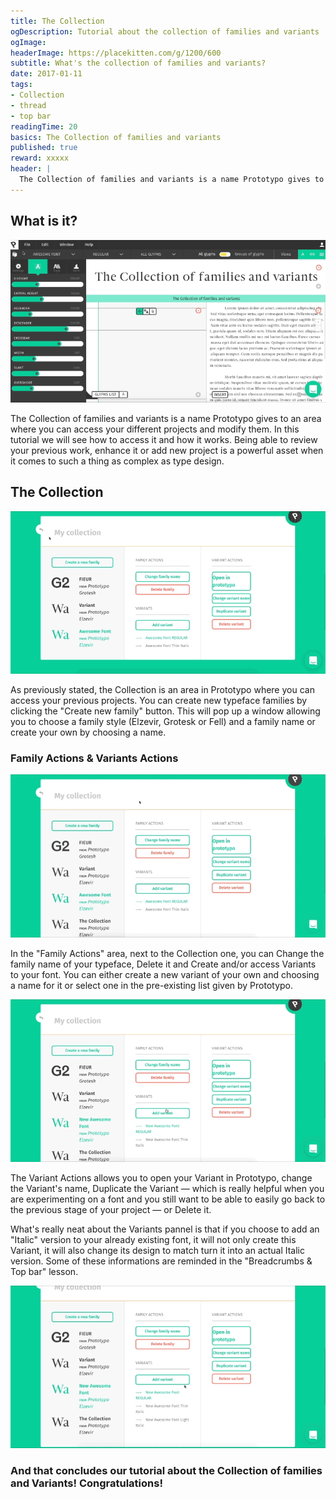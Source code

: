 ```yaml
---
title: The Collection
ogDescription: Tutorial about the collection of families and variants
ogImage:
headerImage: https://placekitten.com/g/1200/600
subtitle: What's the collection of families and variants?
date: 2017-01-11
tags:
- Collection
- thread
- top bar
readingTime: 20
basics: The Collection of families and variants
published: true
reward: xxxxx
header: |
  The Collection of families and variants is a name Prototypo gives to an area where you can access your different projects and modify them. In this tutorial we will see how to access it and how it works.
---
```


## What is it?

![Tutorial illustration](CollectionIntro.gif)

The Collection of families and variants is a name Prototypo gives to an area where you can access your different projects and modify them. In this tutorial we will see how to access it and how it works. Being able to review your previous work, enhance it or add new project is a powerful asset when it comes to such a thing as complex as type design.

## The Collection

![Creating a new family](TheCollectionName.gif)

As previously stated, the Collection is an area in Prototypo where you can access your previous projects. You can create new typeface families by clicking the "Create new family" button. This will pop up a window allowing you to choose a family style (Elzevir, Grotesk or Fell) and a family name or create your own by choosing a name.

### Family Actions & Variants Actions

![Changing a family name](ChangingFamilyName.gif)

In the "Family Actions" area, next to the Collection one, you can Change the family name of your typeface, Delete it and Create and/or access Variants to your font. You can either create a new variant of your own and choosing a name for it or select one in the pre-existing list given by Prototypo.

![Adding a variant](VariantsThin.gif)

The Variant Actions allows you to open your Variant in Prototypo, change the Variant's name, Duplicate the Variant — which is really helpful when you are experimenting on a font and you still want to be able to easily go back to the previous stage of your project — or Delete it.

What's really neat about the Variants pannel is that if you choose to add an "Italic" version to your already existing font, it will not only create this Variant, it will also change its design to match turn it into an actual Italic version. Some of these informations are reminded in the "Breadcrumbs & Top bar" lesson.

![Switching between variants](VariantsSwitch.gif)

### And that concludes our tutorial about the Collection of families and Variants! Congratulations!